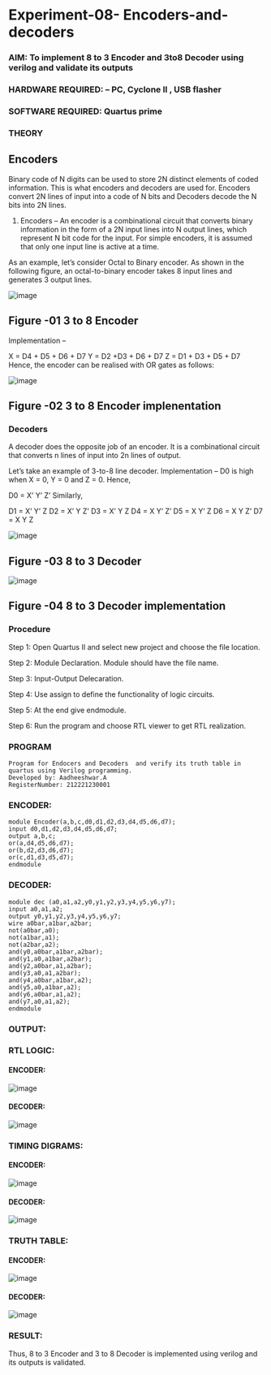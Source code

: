 # Experiment-08- Encoders-and-decoders 
### AIM: To implement 8 to 3 Encoder and  3to8 Decoder using verilog and validate its outputs
### HARDWARE REQUIRED:  – PC, Cyclone II , USB flasher
### SOFTWARE REQUIRED:   Quartus prime
### THEORY 

## Encoders
Binary code of N digits can be used to store 2N distinct elements of coded information. This is what encoders and decoders are used for. Encoders convert 2N lines of input into a code of N bits and Decoders decode the N bits into 2N lines.

1. Encoders –
An encoder is a combinational circuit that converts binary information in the form of a 2N input lines into N output lines, which represent N bit code for the input. For simple encoders, it is assumed that only one input line is active at a time.

As an example, let’s consider Octal to Binary encoder. As shown in the following figure, an octal-to-binary encoder takes 8 input lines and generates 3 output lines.

![image](https://user-images.githubusercontent.com/36288975/171543588-bc0746df-a173-4b35-989e-5fb7d385fe8a.png)
## Figure -01 3 to 8 Encoder 


Implementation –

X = D4 + D5 + D6 + D7
Y = D2 +D3 + D6 + D7
Z = D1 + D3 + D5 + D7 
Hence, the encoder can be realised with OR gates as follows:


![image](https://user-images.githubusercontent.com/36288975/171543740-68403b82-aa93-4c98-9343-f32b14885a2e.png)
## Figure -02 3 to 8 Encoder implenentation 

 ### Decoders 
A decoder does the opposite job of an encoder. It is a combinational circuit that converts n lines of input into 2n lines of output.

Let’s take an example of 3-to-8 line decoder.
Implementation –
D0 is high when X = 0, Y = 0 and Z = 0. Hence,

D0 = X’ Y’ Z’ 
Similarly,

D1 = X’ Y’ Z
D2 = X’ Y Z’
D3 = X’ Y Z
D4 = X Y’ Z’
D5 = X Y’ Z
D6 = X Y Z’
D7 = X Y Z 


![image](https://user-images.githubusercontent.com/36288975/171543978-ee2d0671-2846-40a1-8705-507fd6287a49.png)
## Figure -03 8 to 3 Decoder 



![image](https://user-images.githubusercontent.com/36288975/171543866-5a6eace6-8683-49d7-9c4f-a7cb30ec3035.png)
## Figure -04 8 to 3 Decoder implementation 

### Procedure
Step 1:
Open Quartus II and select new project and choose the file location.

Step 2:
Module Declaration. Module should have the file name.

Step 3:
Input-Output Delecaration.

Step 4:
Use assign to define the functionality of logic circuits.

Step 5:
At the end give endmodule.

Step 6:
Run the program and choose RTL viewer to get RTL realization.

### PROGRAM 
```
Program for Endocers and Decoders  and verify its truth table in quartus using Verilog programming.
Developed by: Aadheeshwar.A
RegisterNumber: 212221230001
```
### ENCODER:
```
module Encoder(a,b,c,d0,d1,d2,d3,d4,d5,d6,d7);
input d0,d1,d2,d3,d4,d5,d6,d7;
output a,b,c;
or(a,d4,d5,d6,d7);
or(b,d2,d3,d6,d7);
or(c,d1,d3,d5,d7);
endmodule
```
### DECODER:
```
module dec (a0,a1,a2,y0,y1,y2,y3,y4,y5,y6,y7);
input a0,a1,a2;
output y0,y1,y2,y3,y4,y5,y6,y7;
wire a0bar,a1bar,a2bar;
not(a0bar,a0);
not(a1bar,a1);
not(a2bar,a2);
and(y0,a0bar,a1bar,a2bar);
and(y1,a0,a1bar,a2bar);
and(y2,a0bar,a1,a2bar);
and(y3,a0,a1,a2bar);
and(y4,a0bar,a1bar,a2);
and(y5,a0,a1bar,a2);
and(y6,a0bar,a1,a2);
and(y7,a0,a1,a2);
endmodule
```

### OUTPUT:

### RTL LOGIC:  
#### ENCODER:
![image](https://github.com/Vineesh-AI-DS/Experiment-08-Encoders-and-decoders-/assets/93427254/ae0ffa17-69fd-4441-b802-fe1458096a30)

#### DECODER:
![image](https://github.com/Vineesh-AI-DS/Experiment-08-Encoders-and-decoders-/assets/93427254/612b9e87-c1d8-4e1e-8e4f-72e73b0591b8)


### TIMING DIGRAMS:
#### ENCODER:
![image](https://github.com/Vineesh-AI-DS/Experiment-08-Encoders-and-decoders-/assets/93427254/481872de-6556-4c61-81f0-853d9d7b01d8)

#### DECODER:
![image](https://github.com/Vineesh-AI-DS/Experiment-08-Encoders-and-decoders-/assets/93427254/a250a9b9-409f-4fd4-be21-4841d12a2045)


### TRUTH TABLE: 
#### ENCODER:
![image](https://github.com/Vineesh-AI-DS/Experiment-08-Encoders-and-decoders-/assets/93427254/51cbaae4-b14b-49ca-a297-4d1686c13853)


#### DECODER:
![image](https://github.com/Vineesh-AI-DS/Experiment-08-Encoders-and-decoders-/assets/93427254/a7b3d6c6-e9ba-46c6-8e88-150521b6bc90)



### RESULT: 
Thus, 8 to 3 Encoder and 3 to 8 Decoder is implemented using verilog and its outputs is validated.

